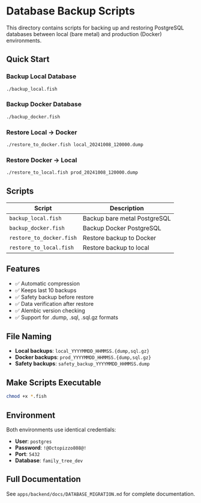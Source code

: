 # Database Backup Scripts

This directory contains scripts for backing up and restoring PostgreSQL databases between local (bare metal) and production (Docker) environments.

## Quick Start

### Backup Local Database

```bash
./backup_local.fish
```

### Backup Docker Database

```bash
./backup_docker.fish
```

### Restore Local → Docker

```bash
./restore_to_docker.fish local_20241008_120000.dump
```

### Restore Docker → Local

```bash
./restore_to_local.fish prod_20241008_120000.dump
```

## Scripts

| Script                   | Description                  |
| ------------------------ | ---------------------------- |
| `backup_local.fish`      | Backup bare metal PostgreSQL |
| `backup_docker.fish`     | Backup Docker PostgreSQL     |
| `restore_to_docker.fish` | Restore backup to Docker     |
| `restore_to_local.fish`  | Restore backup to local      |

## Features

- ✅ Automatic compression
- ✅ Keeps last 10 backups
- ✅ Safety backup before restore
- ✅ Data verification after restore
- ✅ Alembic version checking
- ✅ Support for .dump, .sql, .sql.gz formats

## File Naming

- **Local backups**: `local_YYYYMMDD_HHMMSS.{dump,sql.gz}`
- **Docker backups**: `prod_YYYYMMDD_HHMMSS.{dump,sql.gz}`
- **Safety backups**: `safety_backup_YYYYMMDD_HHMMSS.dump`

## Make Scripts Executable

```bash
chmod +x *.fish
```

## Environment

Both environments use identical credentials:

- **User**: `postgres`
- **Password**: `!@Octopizzo808@!`
- **Port**: `5432`
- **Database**: `family_tree_dev`

## Full Documentation

See `apps/backend/docs/DATABASE_MIGRATION.md` for complete documentation.
